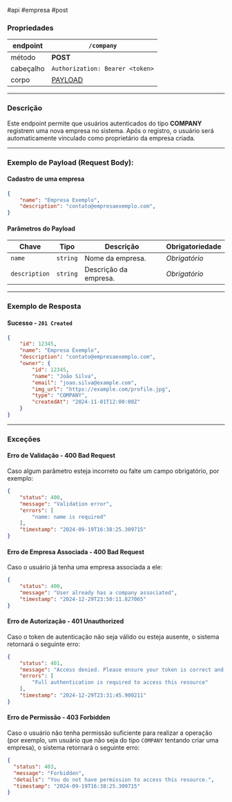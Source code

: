 #api #empresa  #post
### Propriedades

| endpoint  | `/company`                                |
| --------- | ----------------------------------------- |
| método    | __POST__                                  |
| cabeçalho | `Authorization: Bearer <token>`           |
| corpo     | [PAYLOAD](#Cadastro%20de%20uma%20empresa) |

---
### Descrição 
Este endpoint permite que usuários autenticados do tipo **COMPANY** registrem uma nova empresa no sistema. Após o registro, o usuário será automaticamente vinculado como proprietário da empresa criada.

---
### Exemplo de Payload (Request Body):
#### Cadastro de uma empresa

```json 
{
	"name": "Empresa Exemplo",
	"description": "contato@empresaexemplo.com",
}
```

#### Parâmetros do Payload

| **Chave**     | **Tipo** | **Descrição**         | **Obrigatoriedade** |
| ------------- | -------- | --------------------- | ------------------- |
| `name`        | `string` | Nome da empresa.      | _Obrigatório_       |
| `description` | `string` | Descrição da empresa. | _Obrigatório_       |

---
### Exemplo de Resposta

#### Sucesso - `201 Created`
```json
{ 
	"id": 12345, 
	"name": "Empresa Exemplo",
	"description": "contato@empresaexemplo.com",
	"owner": {
		"id": 12345, 
		"name": "João Silva", 
		"email": "joao.silva@example.com", 
		"img_url": "https://example.com/profile.jpg", 
		"type": "COMPANY", 
		"createdAt": "2024-11-01T12:00:00Z" 
	}
}
```

---
### Exceções
#### Erro de Validação - **400 Bad Request**
Caso algum parâmetro esteja incorreto ou falte um campo obrigatório, por exemplo:
```json
{
	"status": 400,
	"message": "Validation error",
	"errors": [
		"name: name is required"
	],
	"timestamp": "2024-09-19T16:38:25.309715"
}
```

#### Erro de Empresa Associada - **400 Bad Request**
Caso o usuário já tenha uma empresa associada a ele:
```json
{
	"status": 400,
	"message": "User already has a company associated",
	"timestamp": "2024-12-29T23:50:11.827065"
}
```


#### Erro de Autorização - **401 Unauthorized**
Caso o token de autenticação não seja válido ou esteja ausente, o sistema retornará o seguinte erro:

```json
{
	"status": 401,
	"message": "Access denied. Please ensure your token is correct and active.",
	"errors": [
		"Full authentication is required to access this resource"
	],
	"timestamp": "2024-12-29T23:31:45.900211"
}
```

#### Erro de Permissão - **403 Forbidden**
Caso o usuário não tenha permissão suficiente para realizar a operação (por exemplo, um usuário que não seja do tipo `COMPANY` tentando criar uma empresa), o sistema retornará o seguinte erro:

```json
{
  "status": 403,
  "message": "Forbidden",
  "details": "You do not have permission to access this resource.",
  "timestamp": "2024-09-19T16:38:25.309715"
}
```
